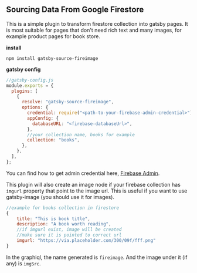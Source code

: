 ## Sourcing Data From Google Firestore

This is a simple plugin to transform firestore collection into gatsby pages. It is most suitable for pages that don't need rich text and many images, for example product pages for book store.

**install**

```
npm install gatsby-source-fireimage
```

**gatsby config**

```javascript
//gatsby-config.js
module.exports = {
  plugins: [
    {
      resolve: "gatsby-source-fireimage",
      options: {
        credential: require("<path-to-your-firebase-admin-credential>"),
        appConfig: {
          databaseURL: "<firebase-databaseUrl>",
        },
        //your collection name, books for example
        collection: "books",
      },
    },
  ],
};
```

You can find how to get admin credential here, [Firebase Admin](https://firebase.google.com/docs/admin/setup#add_firebase_to_your_app!).

This plugin will also create an image node if your firebase collection has `imgurl` property that point to the image url. This is useful if you want to use gatsby-image (you should use it for images).

```javascript
//example for books collection in firestore
{
    title: "This is book title",
    description: "A book worth reading",
    //if imgurl exist, image will be created
    //make sure it is pointed to correct url
    imgurl: "https://via.placeholder.com/300/09f/fff.png"
}
```

In the graphiql, the name generated is `fireimage`. And the image under it (if any) is `imgSrc`.
